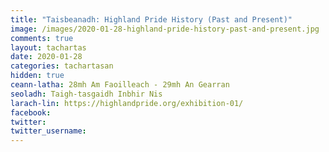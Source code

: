 ```yaml
---
title: "Taisbeanadh: Highland Pride History (Past and Present)"
image: /images/2020-01-28-highland-pride-history-past-and-present.jpg
comments: true
layout: tachartas
date: 2020-01-28
categories: tachartasan
hidden: true
ceann-latha: 28mh Am Faoilleach - 29mh An Gearran
seoladh: Taigh-tasgaidh Inbhir Nis
larach-lin: https://highlandpride.org/exhibition-01/
facebook: 
twitter:
twitter_username:
---
```


<!--more-->
